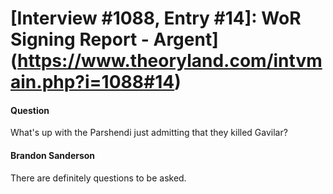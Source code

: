 # [Interview #1088, Entry #14]: WoR Signing Report - Argent](https://www.theoryland.com/intvmain.php?i=1088#14)

#### Question

What's up with the Parshendi just admitting that they killed Gavilar?

#### Brandon Sanderson

There are definitely questions to be asked.

